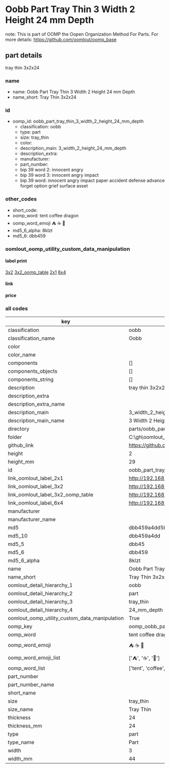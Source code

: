 # Oobb Part Tray Thin 3 Width 2 Height 24 mm Depth  

note: This is part of OOMP the Oopen Organization Method For Parts. For more details: https://github.com/oomlout/oomp_base

##  part details
  



tray thin 3x2x24



### name
* name: Oobb Part Tray Thin 3 Width 2 Height 24 mm Depth
* name_short: Tray Thin 3x2x24 
### id
* oomp_id: oobb_part_tray_thin_3_width_2_height_24_mm_depth
  * classification: oobb
  * type: part
  * size: tray_thin
  * color: 
  * description_main: 3_width_2_height_24_mm_depth
  * description_extra: 
  * manufacturer: 
  * part_number: 
  * bip 39 word 2: innocent angry
  * bip 39 word 3: innocent angry impact
  * bip 39 word: innocent angry impact paper accident defense advance forget option grief surface asset

### other_codes
* short_code: 
* oomp_word: tent coffee dragon
* oomp_word_emoji :tent: :coffee: :dragon:
* md5_6_alpha: 8klzt
* md5_6: dbb459






### oomlout_oomp_utility_custom_data_manipulation
#### label print
[3x2](http://192.168.1.245:1112/?label=oomp%208klzt)
[3x2_oomp_table](http://192.168.1.108:1112/?label=oomp%208klzt)
[2x1](http://192.168.1.242:1112/?label=oomp%208klzt)
[6x4](http://192.168.1.55:1112/?label=oomp%208klzt)    

#### link

                              

#### price







### all codes 
| key | value |  
| --- | --- |  
| classification | oobb |  
| classification_name | Oobb |  
| color |  |  
| color_name |  |  
| components | [] |  
| components_objects | [] |  
| components_string | [] |  
| description | tray thin 3x2x24 |  
| description_extra |  |  
| description_extra_name |  |  
| description_main | 3_width_2_height_24_mm_depth |  
| description_main_name | 3 Width 2 Height 24 mm Depth |  
| directory | parts/oobb_part_tray_thin_3_width_2_height_24_mm_depth |  
| folder | C:\gh\oomlout_oobb_version_4_generated_parts\things\oobb_part_tray_thin_3_width_2_height_24_mm_depth |  
| github_link | https://github.com/oomlout/oomlout_oomp_part_src/tree/main/parts/oobb_part_tray_thin_3_width_2_height_24_mm_depth |  
| height | 2 |  
| height_mm | 29 |  
| id | oobb_part_tray_thin_3_width_2_height_24_mm_depth |  
| link_oomlout_label_2x1 | http://192.168.1.242:1112/?label=oomp%208klzt |  
| link_oomlout_label_3x2 | http://192.168.1.245:1112/?label=oomp%208klzt |  
| link_oomlout_label_3x2_oomp_table | http://192.168.1.108:1112/?label=oomp%208klzt |  
| link_oomlout_label_6x4 | http://192.168.1.55:1112/?label=oomp%208klzt |  
| manufacturer |  |  
| manufacturer_name |  |  
| md5 | dbb459a4dd5b407ce580b9fee3823ba4 |  
| md5_10 | dbb459a4dd |  
| md5_5 | dbb45 |  
| md5_6 | dbb459 |  
| md5_6_alpha | 8klzt |  
| name | Oobb Part Tray Thin 3 Width 2 Height 24 mm Depth |  
| name_short | Tray Thin 3x2x24  |  
| oomlout_detail_hierarchy_1 | oobb |  
| oomlout_detail_hierarchy_2 | part |  
| oomlout_detail_hierarchy_3 | tray_thin |  
| oomlout_detail_hierarchy_4 | 24_mm_depth |  
| oomlout_oomp_utility_custom_data_manipulation | True |  
| oomp_key | oomp_oobb_part_tray_thin_3_width_2_height_24_mm_depth |  
| oomp_word | tent coffee dragon |  
| oomp_word_emoji | :tent: :coffee: :dragon: |  
| oomp_word_emoji_list | [':tent:', ':coffee:', ':dragon:'] |  
| oomp_word_list | ['tent', 'coffee', 'dragon'] |  
| part_number |  |  
| part_number_name |  |  
| short_name |  |  
| size | tray_thin |  
| size_name | Tray Thin |  
| thickness | 24 |  
| thickness_mm | 24 |  
| type | part |  
| type_name | Part |  
| width | 3 |  
| width_mm | 44 |  
